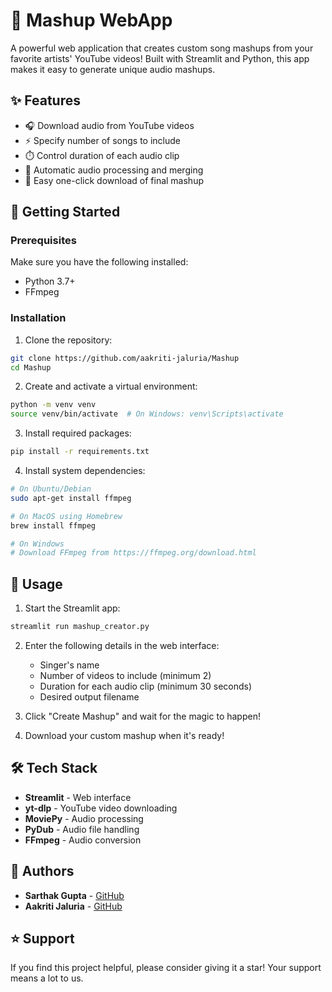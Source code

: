 # 🎵 Mashup WebApp

A powerful web application that creates custom song mashups from your favorite artists' YouTube videos! Built with Streamlit and Python, this app makes it easy to generate unique audio mashups.

## ✨ Features

- 🎧 Download audio from YouTube videos
- ⚡ Specify number of songs to include
- ⏱️ Control duration of each audio clip
- 🔄 Automatic audio processing and merging
- 💾 Easy one-click download of final mashup

## 🚀 Getting Started

### Prerequisites

Make sure you have the following installed:
- Python 3.7+
- FFmpeg

### Installation

1. Clone the repository:
```bash
git clone https://github.com/aakriti-jaluria/Mashup
cd Mashup
```

2. Create and activate a virtual environment:
```bash
python -m venv venv
source venv/bin/activate  # On Windows: venv\Scripts\activate
```

3. Install required packages:
```bash
pip install -r requirements.txt
```

4. Install system dependencies:
```bash
# On Ubuntu/Debian
sudo apt-get install ffmpeg

# On MacOS using Homebrew
brew install ffmpeg

# On Windows
# Download FFmpeg from https://ffmpeg.org/download.html
```

## 💫 Usage

1. Start the Streamlit app:
```bash
streamlit run mashup_creator.py
```

2. Enter the following details in the web interface:
   - Singer's name
   - Number of videos to include (minimum 2)
   - Duration for each audio clip (minimum 30 seconds)
   - Desired output filename

3. Click "Create Mashup" and wait for the magic to happen!

4. Download your custom mashup when it's ready!

## 🛠️ Tech Stack

- **Streamlit** - Web interface
- **yt-dlp** - YouTube video downloading
- **MoviePy** - Audio processing
- **PyDub** - Audio file handling
- **FFmpeg** - Audio conversion

## 👥 Authors

- **Sarthak Gupta** - [GitHub](https://github.com/sarthak-gupta29)
- **Aakriti Jaluria** - [GitHub](https://github.com/aakriti-jaluria)

## ⭐ Support

If you find this project helpful, please consider giving it a star! Your support means a lot to us.
